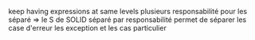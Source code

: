 keep having expressions at same levels
plusieurs responsabilité pour les séparé
=> le S de SOLID
séparé par responsabilité
permet de séparer les case d'erreur les exception et les cas particulier